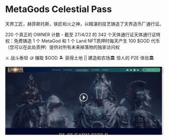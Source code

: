# MetaGods Celestial Pass

天界工匠，赫菲斯托斯，铁匠和火之神，以精湛的技艺铸造了天界造币厂通行证。

220 个真正的 OWNER 计数 - 截至 27/4/22 的 342 个天体通行证天体通行证特权：免费铸造 1 个 MetaGod 和 1 个 Land NFT质押时每天产生 100 $GOD 代币（您可以在此处质押）提供对所有未来掉落物的独家访问权

⚔️ 战斗泰坦 🪙 赚取 $GOD 🏝️ 获得土地 || 建造和农场🏛️ 惊人的 P2E 体验🏛️

![nft](4123213125412_new.png)
